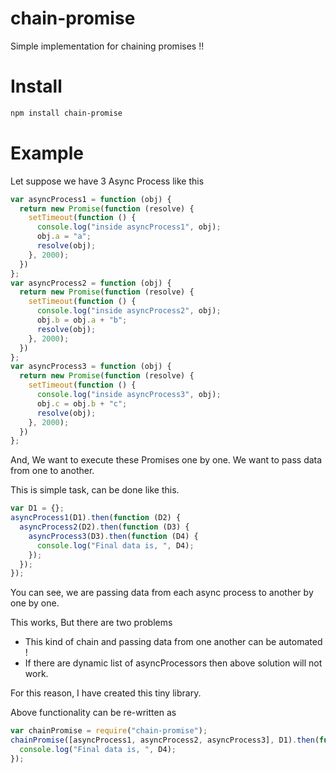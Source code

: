 # chain-promise
Simple implementation for chaining promises !!

# Install

```bash
npm install chain-promise
```

# Example

Let suppose we have 3 Async Process like this

```js
var asyncProcess1 = function (obj) {
  return new Promise(function (resolve) {
    setTimeout(function () {
      console.log("inside asyncProcess1", obj);
      obj.a = "a";
      resolve(obj);
    }, 2000);
  })
};
var asyncProcess2 = function (obj) {
  return new Promise(function (resolve) {
    setTimeout(function () {
      console.log("inside asyncProcess2", obj);
      obj.b = obj.a + "b";
      resolve(obj);
    }, 2000);
  })
};
var asyncProcess3 = function (obj) {
  return new Promise(function (resolve) {
    setTimeout(function () {
      console.log("inside asyncProcess3", obj);
      obj.c = obj.b + "c";
      resolve(obj);
    }, 2000);
  })
};
```

And, We want to execute these Promises one by one. We want to pass data from one to another.

This is simple task, can be done like this.

```js
var D1 = {};
asyncProcess1(D1).then(function (D2) {
  asyncProcess2(D2).then(function (D3) {
    asyncProcess3(D3).then(function (D4) {
      console.log("Final data is, ", D4);
    });
  });
});
```
You can see, we are passing data from each async process to another by one by one.

This works, But there are two problems

* This kind of chain and passing data from one another can be automated !
* If there are dynamic list of asyncProcessors then above solution will not work.
 
For this reason, I have created this tiny library.

Above functionality can be re-written as 

```js
var chainPromise = require("chain-promise");
chainPromise([asyncProcess1, asyncProcess2, asyncProcess3], D1).then(function (D4) {
  console.log("Final data is, ", D4);
});
```
